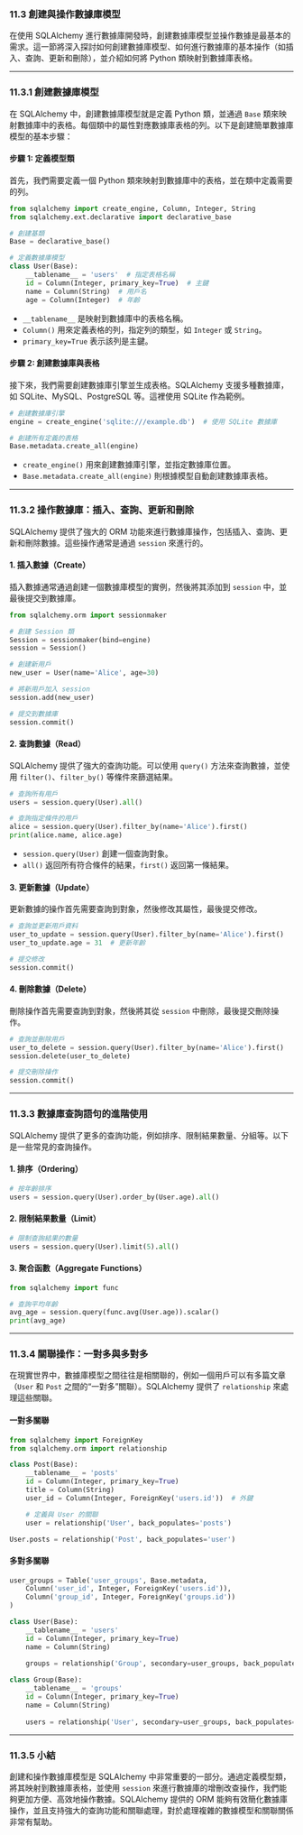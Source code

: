 ### **11.3 創建與操作數據庫模型**

在使用 SQLAlchemy 進行數據庫開發時，創建數據庫模型並操作數據是最基本的需求。這一節將深入探討如何創建數據庫模型、如何進行數據庫的基本操作（如插入、查詢、更新和刪除），並介紹如何將 Python 類映射到數據庫表格。

---

### **11.3.1 創建數據庫模型**

在 SQLAlchemy 中，創建數據庫模型就是定義 Python 類，並通過 `Base` 類來映射數據庫中的表格。每個類中的屬性對應數據庫表格的列。以下是創建簡單數據庫模型的基本步驟：

#### **步驟 1: 定義模型類**

首先，我們需要定義一個 Python 類來映射到數據庫中的表格，並在類中定義需要的列。

```python
from sqlalchemy import create_engine, Column, Integer, String
from sqlalchemy.ext.declarative import declarative_base

# 創建基類
Base = declarative_base()

# 定義數據庫模型
class User(Base):
    __tablename__ = 'users'  # 指定表格名稱
    id = Column(Integer, primary_key=True)  # 主鍵
    name = Column(String)  # 用戶名
    age = Column(Integer)  # 年齡
```

- `__tablename__` 是映射到數據庫中的表格名稱。
- `Column()` 用來定義表格的列，指定列的類型，如 `Integer` 或 `String`。
- `primary_key=True` 表示該列是主鍵。

#### **步驟 2: 創建數據庫與表格**

接下來，我們需要創建數據庫引擎並生成表格。SQLAlchemy 支援多種數據庫，如 SQLite、MySQL、PostgreSQL 等。這裡使用 SQLite 作為範例。

```python
# 創建數據庫引擎
engine = create_engine('sqlite:///example.db')  # 使用 SQLite 數據庫

# 創建所有定義的表格
Base.metadata.create_all(engine)
```

- `create_engine()` 用來創建數據庫引擎，並指定數據庫位置。
- `Base.metadata.create_all(engine)` 則根據模型自動創建數據庫表格。

---

### **11.3.2 操作數據庫：插入、查詢、更新和刪除**

SQLAlchemy 提供了強大的 ORM 功能來進行數據庫操作，包括插入、查詢、更新和刪除數據。這些操作通常是通過 `session` 來進行的。

#### **1. 插入數據（Create）**

插入數據通常通過創建一個數據庫模型的實例，然後將其添加到 `session` 中，並最後提交到數據庫。

```python
from sqlalchemy.orm import sessionmaker

# 創建 Session 類
Session = sessionmaker(bind=engine)
session = Session()

# 創建新用戶
new_user = User(name='Alice', age=30)

# 將新用戶加入 session
session.add(new_user)

# 提交到數據庫
session.commit()
```

#### **2. 查詢數據（Read）**

SQLAlchemy 提供了強大的查詢功能。可以使用 `query()` 方法來查詢數據，並使用 `filter()`、`filter_by()` 等條件來篩選結果。

```python
# 查詢所有用戶
users = session.query(User).all()

# 查詢指定條件的用戶
alice = session.query(User).filter_by(name='Alice').first()
print(alice.name, alice.age)
```

- `session.query(User)` 創建一個查詢對象。
- `all()` 返回所有符合條件的結果，`first()` 返回第一條結果。

#### **3. 更新數據（Update）**

更新數據的操作首先需要查詢到對象，然後修改其屬性，最後提交修改。

```python
# 查詢並更新用戶資料
user_to_update = session.query(User).filter_by(name='Alice').first()
user_to_update.age = 31  # 更新年齡

# 提交修改
session.commit()
```

#### **4. 刪除數據（Delete）**

刪除操作首先需要查詢到對象，然後將其從 `session` 中刪除，最後提交刪除操作。

```python
# 查詢並刪除用戶
user_to_delete = session.query(User).filter_by(name='Alice').first()
session.delete(user_to_delete)

# 提交刪除操作
session.commit()
```

---

### **11.3.3 數據庫查詢語句的進階使用**

SQLAlchemy 提供了更多的查詢功能，例如排序、限制結果數量、分組等。以下是一些常見的查詢操作。

#### **1. 排序（Ordering）**

```python
# 按年齡排序
users = session.query(User).order_by(User.age).all()
```

#### **2. 限制結果數量（Limit）**

```python
# 限制查詢結果的數量
users = session.query(User).limit(5).all()
```

#### **3. 聚合函數（Aggregate Functions）**

```python
from sqlalchemy import func

# 查詢平均年齡
avg_age = session.query(func.avg(User.age)).scalar()
print(avg_age)
```

---

### **11.3.4 關聯操作：一對多與多對多**

在現實世界中，數據庫模型之間往往是相關聯的，例如一個用戶可以有多篇文章（`User` 和 `Post` 之間的“一對多”關聯）。SQLAlchemy 提供了 `relationship` 來處理這些關聯。

#### **一對多關聯**

```python
from sqlalchemy import ForeignKey
from sqlalchemy.orm import relationship

class Post(Base):
    __tablename__ = 'posts'
    id = Column(Integer, primary_key=True)
    title = Column(String)
    user_id = Column(Integer, ForeignKey('users.id'))  # 外鍵

    # 定義與 User 的關聯
    user = relationship('User', back_populates='posts')

User.posts = relationship('Post', back_populates='user')
```

#### **多對多關聯**

```python
user_groups = Table('user_groups', Base.metadata,
    Column('user_id', Integer, ForeignKey('users.id')),
    Column('group_id', Integer, ForeignKey('groups.id'))
)

class User(Base):
    __tablename__ = 'users'
    id = Column(Integer, primary_key=True)
    name = Column(String)
    
    groups = relationship('Group', secondary=user_groups, back_populates='users')

class Group(Base):
    __tablename__ = 'groups'
    id = Column(Integer, primary_key=True)
    name = Column(String)
    
    users = relationship('User', secondary=user_groups, back_populates='groups')
```

---

### **11.3.5 小結**

創建和操作數據庫模型是 SQLAlchemy 中非常重要的一部分。通過定義模型類，將其映射到數據庫表格，並使用 `session` 來進行數據庫的增刪改查操作，我們能夠更加方便、高效地操作數據。SQLAlchemy 提供的 ORM 能夠有效簡化數據庫操作，並且支持強大的查詢功能和關聯處理，對於處理複雜的數據模型和關聯關係非常有幫助。